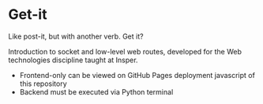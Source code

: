 # Get-it
Like post-it, but with another verb. Get it?

Introduction to socket and low-level web routes, developed for the Web technologies discipline taught at Insper.

- Frontend-only can be viewed on GitHub Pages deployment javascript of this repository
- Backend must be executed via Python terminal
